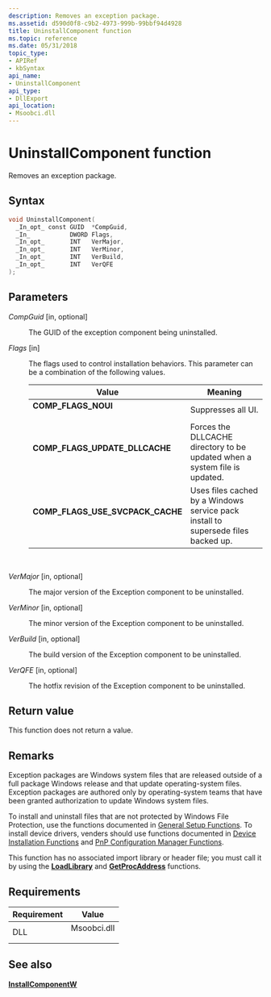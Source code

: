 ```yaml
---
description: Removes an exception package.
ms.assetid: d590d0f8-c9b2-4973-999b-99bbf94d4928
title: UninstallComponent function
ms.topic: reference
ms.date: 05/31/2018
topic_type: 
- APIRef
- kbSyntax
api_name: 
- UninstallComponent
api_type: 
- DllExport
api_location: 
- Msoobci.dll
---
```


# UninstallComponent function

Removes an exception package.

## Syntax


```C++
void UninstallComponent(
  _In_opt_ const GUID  *CompGuid,
  _In_           DWORD Flags,
  _In_opt_       INT   VerMajor,
  _In_opt_       INT   VerMinor,
  _In_opt_       INT   VerBuild,
  _In_opt_       INT   VerQFE
);
```



## Parameters

<dl> <dt>

*CompGuid* \[in, optional\]
</dt> <dd>

The GUID of the exception component being uninstalled.

</dd> <dt>

*Flags* \[in\]
</dt> <dd>

The flags used to control installation behaviors. This parameter can be a combination of the following values.



| Value                                                                                                                                                                                                         | Meaning                                                                                      |
|---------------------------------------------------------------------------------------------------------------------------------------------------------------------------------------------------------------|----------------------------------------------------------------------------------------------|
| <span id="COMP_FLAGS_NOUI"></span><span id="comp_flags_noui"></span><dl> <dt>**COMP\_FLAGS\_NOUI**</dt> </dl>                                          | Suppresses all UI.<br/>                                                                |
| <span id="COMP_FLAGS_UPDATE_DLLCACHE"></span><span id="comp_flags_update_dllcache"></span><dl> <dt>**COMP\_FLAGS\_UPDATE\_DLLCACHE**</dt> </dl>        | Forces the DLLCACHE directory to be updated when a system file is updated.<br/>        |
| <span id="COMP_FLAGS_USE_SVCPACK_CACHE"></span><span id="comp_flags_use_svcpack_cache"></span><dl> <dt>**COMP\_FLAGS\_USE\_SVCPACK\_CACHE**</dt> </dl> | Uses files cached by a Windows service pack install to supersede files backed up.<br/> |



 

</dd> <dt>

*VerMajor* \[in, optional\]
</dt> <dd>

The major version of the Exception component to be uninstalled.

</dd> <dt>

*VerMinor* \[in, optional\]
</dt> <dd>

The minor version of the Exception component to be uninstalled.

</dd> <dt>

*VerBuild* \[in, optional\]
</dt> <dd>

The build version of the Exception component to be uninstalled.

</dd> <dt>

*VerQFE* \[in, optional\]
</dt> <dd>

The hotfix revision of the Exception component to be uninstalled.

</dd> </dl>

## Return value

This function does not return a value.

## Remarks

Exception packages are Windows system files that are released outside of a full package Windows release and that update operating-system files. Exception packages are authored only by operating-system teams that have been granted authorization to update Windows system files.

To install and uninstall files that are not protected by Windows File Protection, use the functions documented in [General Setup Functions](https://msdn.microsoft.com/library/ms794585.aspx). To install device drivers, venders should use functions documented in [Device Installation Functions](https://msdn.microsoft.com/library/ms792954.aspx) and [PnP Configuration Manager Functions](https://msdn.microsoft.com/library/ms790838.aspx).

This function has no associated import library or header file; you must call it by using the [**LoadLibrary**](/windows/win32/api/libloaderapi/nf-libloaderapi-loadlibrarya) and [**GetProcAddress**](/windows/win32/api/libloaderapi/nf-libloaderapi-getprocaddress) functions.

## Requirements



| Requirement | Value |
|----------------|----------------------------------------------------------------------------------------|
| DLL<br/> | <dl> <dt>Msoobci.dll</dt> </dl> |



## See also

<dl> <dt>


</dt> <dt>

[**InstallComponentW**](installcomponentw.md)
</dt> </dl>

 

 
